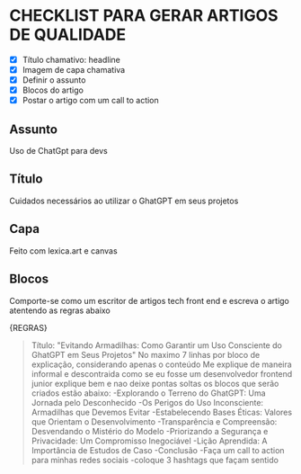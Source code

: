 # CHECKLIST PARA GERAR ARTIGOS DE QUALIDADE

- [x] Título chamativo: headline
- [x] Imagem de capa chamativa
- [x] Definir o assunto 
- [x] Blocos do artigo
- [x] Postar o artigo com um call to action

## Assunto
  Uso de ChatGpt para devs

## Título
  Cuidados necessários ao utilizar o GhatGPT em seus projetos

## Capa
  Feito com lexica.art e canvas

## Blocos
 Comporte-se como um escritor de artigos tech front end e escreva o artigo atentendo as regras abaixo

  {REGRAS}
  >Título: "Evitando Armadilhas: Como Garantir um Uso Consciente do GhatGPT em Seus Projetos"
  > No maximo 7 linhas por bloco de explicação, considerando apenas o conteúdo
  > Me explique de maneira informal e descontraida como se eu fosse um desenvolvedor frontend junior
  >explique bem e nao deixe pontas soltas
  > os blocos que serão criados estão abaixo:
    -Explorando o Terreno do GhatGPT: Uma Jornada pelo Desconhecido
    -Os Perigos do Uso Inconsciente: Armadilhas que Devemos Evitar
    -Estabelecendo Bases Éticas: Valores que Orientam o Desenvolvimento
    -Transparência e Compreensão: Desvendando o Mistério do Modelo
    -Priorizando a Segurança e Privacidade: Um Compromisso Inegociável
    -Lição Aprendida: A Importância de Estudos de Caso
    -Conclusão
    -Faça um call to action para minhas redes sociais
    -coloque 3 hashtags que façam sentido

